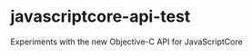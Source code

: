 javascriptcore-api-test
=======================

Experiments with the new Objective-C API for JavaScriptCore
